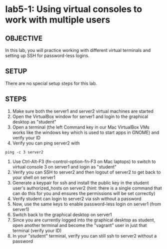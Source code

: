 # lab5-1: Using virtual consoles to work with multiple users

## OBJECTIVE

In this lab, you will practice working with different virtual terminals and setting up SSH for password-less logins.

## SETUP

There are no special setup steps for this lab.

## STEPS

1.  Make sure both the server1 and server2 virtual machines are started
1.  Open the VirtualBox window for server1 and login to the graphical desktop as "student"
1.  Open a terminal (the left Command key in our Mac VirtualBox VMs works like the windows key which is used to start apps in GNOME) and verify your ID
1.  Verify you can ping server2 with

  ```ping -c 3 server2```

1.  Use Ctrl-Alt-F3 (fn-control-option-fn-F3 on Mac laptops) to switch to virtual console 3 on server1 and login as "student"
1.  Verify you can SSH to server2 and then logout of server2 to get back to your shell on server1
1.  Generate a keypair for ssh and install the public key in the student user's authorized_hosts on server2 (hint: there is a single command that can do this for you and ensures the permissions will be set correctly)
1.  Verify student can login to server2 via ssh without a password
1.  Now, use the same keys to enable password-less login on server1 (from server1)
1.  Switch back to the graphical desktop on server1
1.  Since you are currently logged into the graphical desktop as student, open another terminal and become the "vagrant" user in just that terminal (verify your ID)
1.  In your "student" terminal, verify you can still ssh to server2 without a password
